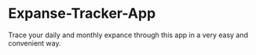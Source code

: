 # Expanse-Tracker-App
Trace your daily and monthly expance through this app in a very easy and convenient way.
